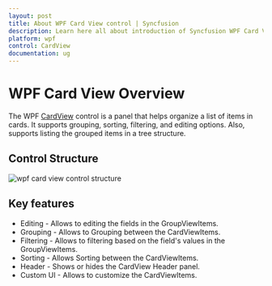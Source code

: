 ```yaml
---
layout: post
title: About WPF Card View control | Syncfusion
description: Learn here all about introduction of Syncfusion WPF Card View control, its elements and more details.
platform: wpf
control: CardView
documentation: ug
---
```


# WPF Card View Overview

The WPF [CardView](https://help.syncfusion.com/cr/wpf/Syncfusion.Windows.Tools.Controls.CardView.html) control is a panel that helps organize a list of items in cards. It supports grouping, sorting, filtering, and editing options. Also, supports listing the grouped items in a tree structure.

## Control Structure

![wpf card view control structure](Getting-Started_images/overview.png)

## Key features

* Editing - Allows to editing the fields in the GroupViewItems.
* Grouping - Allows to Grouping between the CardViewItems.
* Filtering - Allows to filtering based on the field's values in the GroupViewItems.
* Sorting - Allows Sorting between the CardViewItems.
* Header - Shows or hides the CardView Header panel.
* Custom UI - Allows to customize the CardViewItems.